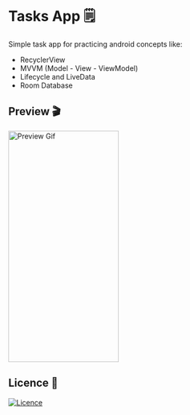 # Tasks App 🗒️

Simple task app for practicing android concepts like:

- RecyclerView
- MVVM (Model - View - ViewModel)
- Lifecycle and LiveData
- Room Database

## Preview 🎬

<img height="460" src="./images/preview.gif" width="220" alt="Preview Gif"/>

## Licence 📃

[![Licence](https://img.shields.io/github/license/Ileriayo/markdown-badges?style=for-the-badge)](./LICENSE)
